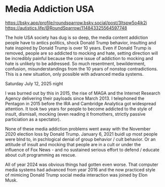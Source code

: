 # Media Addiction USA

https://bsky.app/profile/roundsparrow.bsky.social/post/3ltspw5o4ik2i   
https://autistics.life/@RoundSparrow/114843325564597748

The hole USA society has dug is so deep, the media content addiction people have to antics politics, shock Donald Trump behavior, insulting and hate inspired by Donald Trump is over 10 years. Even if Donald Trump is removed, people are so addicted to mocking and hate, setting direction will be incredibly painful because the core issue of addiction to mocking and hate is unlikely to be addressed. So much resentment, bewilderment, confusion, misunderstandings from the 10 years of nonstop contradictions. This is a new situation, only possible with advanced media systems.

Saturday July 12, 2025 night

I was burned out by this in 2015, the rise of MAGA and the Internet Research Agency delivering their payloads since March 2013. I telephoned the Pentagon in 2015 before the IRA and Cambridge Analytica got widespread attention. It took two years for people to become addicted to the style of insult, dismisall, mocking (even reading it fromothers, strictly passive particiation as a spectator).

None of these media addiction problems went away with the November 2020 election loss by Donald Trump. January 6, 2021 buidl up most people were blnd to, in pschlogical denial of group behavior / cult behavior. Or an attitude of insult and mocking that people are in a cult or under the influence of Fox News - and no sustained serious effort to defend / educate about cult programming as rescue.

All of year 2024 was obvious things had gotten even worse. That computer media systems had advanced from year 2016 and the now practiced style of mimicing Donald Trump social media interaction was joined by Elon Musk.


